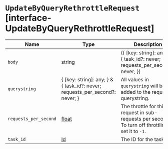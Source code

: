 # `UpdateByQueryRethrottleRequest` [interface-UpdateByQueryRethrottleRequest]

| Name | Type | Description |
| - | - | - |
| `body` | string | ({ [key: string]: any; } & { task_id?: never; requests_per_second?: never; }) | All values in `body` will be added to the request body. |
| `querystring` | { [key: string]: any; } & { task_id?: never; requests_per_second?: never; } | All values in `querystring` will be added to the request querystring. |
| `requests_per_second` | [float](./float.md) | The throttle for this request in sub-requests per second. To turn off throttling, set it to `-1`. |
| `task_id` | [Id](./Id.md) | The ID for the task. |
